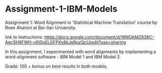 # Assignment-1-IBM-Models
Assignment 1: Word Alignment in 'Statistical Machine Translation' course by Roee Aharoni at Bar-Ilan University.

link to Instructions: https://docs.google.com/document/d/16NOAMZ836C-AecSH8FWH-v6iDoELGFPXs8kJeRpzQcU/edit?usp=sharing

In this assignment, I experimented with word alignments by implementing a word-alignment software - IBM Model 1 and IBM Model 2.

Grade: 100 + bonus on best results in both models.
